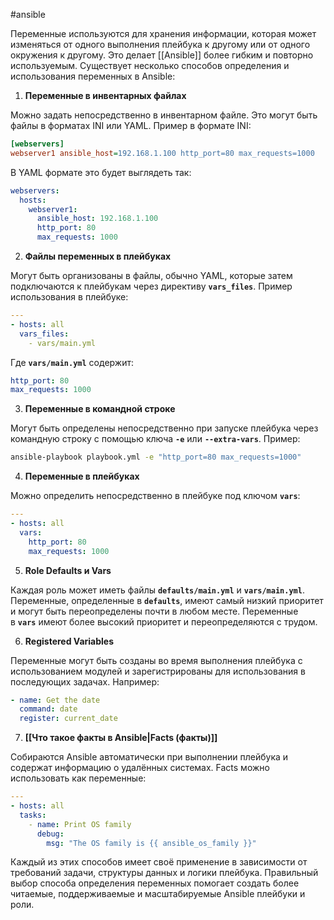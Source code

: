 #ansible 

Переменные используются для хранения информации, которая может изменяться от одного выполнения плейбука к другому или от одного окружения к другому. Это делает [[Ansible]] более гибким и повторно используемым. Существует несколько способов определения и использования переменных в Ansible:

1. **Переменные в инвентарных файлах**

Можно задать непосредственно в инвентарном файле. Это могут быть файлы в форматах INI или YAML. Пример в формате INI:

```ini
[webservers]
webserver1 ansible_host=192.168.1.100 http_port=80 max_requests=1000
```

В YAML формате это будет выглядеть так:

```yaml
webservers:
  hosts:
    webserver1:
      ansible_host: 192.168.1.100
      http_port: 80
      max_requests: 1000
```

2. **Файлы переменных в плейбуках**

Могут быть организованы в файлы, обычно YAML, которые затем подключаются к плейбукам через директиву **`vars_files`**. Пример использования в плейбуке:

```yaml
---
- hosts: all
  vars_files:
    - vars/main.yml
```

Где **`vars/main.yml`** содержит:

```yaml
http_port: 80
max_requests: 1000
```

3. **Переменные в командной строке**

Могут быть определены непосредственно при запуске плейбука через командную строку с помощью ключа **`-e`** или **`--extra-vars`**. Пример:

```bash
ansible-playbook playbook.yml -e "http_port=80 max_requests=1000"
```

4. **Переменные в плейбуках**

Можно определить непосредственно в плейбуке под ключом **`vars`**:

```yaml
---
- hosts: all
  vars:
    http_port: 80
    max_requests: 1000
```

5. **Role Defaults и Vars**

Каждая роль может иметь файлы **`defaults/main.yml`** и **`vars/main.yml`**. Переменные, определенные в **`defaults`**, имеют самый низкий приоритет и могут быть переопределены почти в любом месте. Переменные в **`vars`** имеют более высокий приоритет и переопределяются с трудом.

6. **Registered Variables**

Переменные могут быть созданы во время выполнения плейбука с использованием модулей и зарегистрированы для использования в последующих задачах. Например:

```yaml
- name: Get the date
  command: date
  register: current_date
```

7. **[[Что такое факты в Ansible|Facts (факты)]]**

Собираются Ansible автоматически при выполнении плейбука и содержат информацию о удалённых системах. Facts можно использовать как переменные:

```yaml
---
- hosts: all
  tasks:
    - name: Print OS family
      debug:
        msg: "The OS family is {{ ansible_os_family }}"
```

Каждый из этих способов имеет своё применение в зависимости от требований задачи, структуры данных и логики плейбука. Правильный выбор способа определения переменных помогает создать более читаемые, поддерживаемые и масштабируемые Ansible плейбуки и роли.
